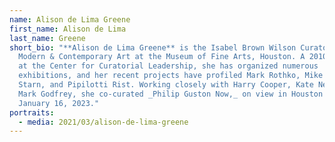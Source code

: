 ```yaml
---
name: Alison de Lima Greene
first_name: Alison de Lima
last_name: Greene
short_bio: "**Alison de Lima Greene** is the Isabel Brown Wilson Curator of
  Modern & Contemporary Art at the Museum of Fine Arts, Houston. A 2010 Fellow
  at the Center for Curatorial Leadership, she has organized numerous
  exhibitions, and her recent projects have profiled Mark Rothko, Mike and Doug
  Starn, and Pipilotti Rist. Working closely with Harry Cooper, Kate Nesin, and
  Mark Godfrey, she co-curated _Philip Guston Now,_ on view in Houston through
  January 16, 2023."
portraits:
  - media: 2021/03/alison-de-lima-greene
---
```

